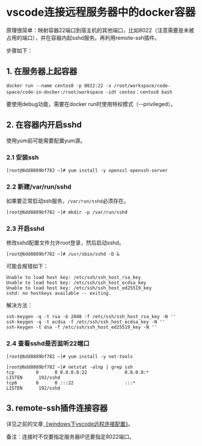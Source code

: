 # vscode连接远程服务器中的docker容器

原理很简单：映射容器22端口到宿主机的其他端口，比如8022（注意需要是未被占用的端口），并在容器内起sshd服务。再利用remote-ssh插件。

步骤如下：

## 1. 在服务器上起容器

```shell
docker run --name centos8 -p 8022:22 -v /root/workspace/code-space/code-in-docker:/root/workspace -idt centos：centos8 bash
```

要使用debug功能，需要在docker run时使用特权模式（--privileged）。

## 2. 在容器内开启sshd

使用yum前可能需要配置yum源。

### 2.1 安装ssh

```shell
[root@6dd8889bf782 ~]# yum install -y openssl openssh-server
```

### 2.2 新建/var/run/sshd

如果要正常启动ssh服务，`/var/run/sshd`必须存在。

```shell
[root@6dd8889bf782 ~]# mkdir -p /var/run/sshd
```

### 2.3 开启sshd

修改sshd配置文件允许root登录，然后启动sshd。

```shell
[root@6dd8889bf782 ~]# /usr/sbin/sshd -D &
```

可能会报错如下：

```shell
Unable to load host key: /etc/ssh/ssh_host_rsa_key
Unable to load host key: /etc/ssh/ssh_host_ecdsa_key
Unable to load host key: /etc/ssh/ssh_host_ed25519_key
sshd: no hostkeys available -- exiting.
```

解决方法：

```shell
ssh-keygen -q -t rsa -b 2048 -f /etc/ssh/ssh_host_rsa_key -N ''  
ssh-keygen -q -t ecdsa -f /etc/ssh/ssh_host_ecdsa_key -N ''
ssh-keygen -t dsa -f /etc/ssh/ssh_host_ed25519_key -N ''
```

### 2.4 查看sshd是否监听22端口

```shell
[root@6dd8889bf782 ~]# yum install -y net-tools

[root@6dd8889bf782 ~]# netstat -alnp | grep ssh
tcp        0      0 0.0.0.0:22              0.0.0.0:*               LISTEN      192/sshd
tcp6       0      0 :::22                   :::*                    LISTEN      192/sshd
```

## 3. remote-ssh插件连接容器

详见之前的文章[《windows下vscode远程连接配置》](https://github.com/LoongTu/blog/blob/master/common/20200615_01.md)。

备注：连接时不仅要指定服务器IP还要指定8022端口。
